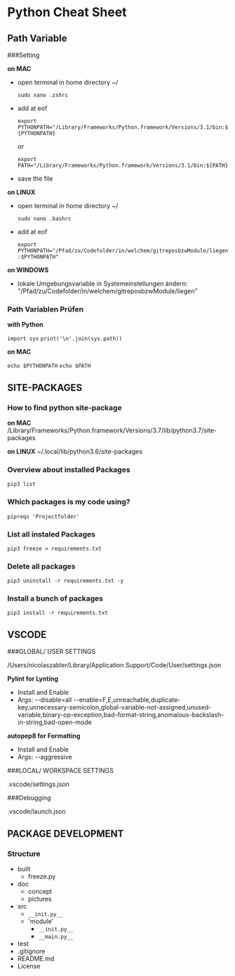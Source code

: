 Python Cheat Sheet
==================

## Path Variable

###Setting

**on MAC**

- open terminal in home directory ~/
  
    `` sudo nano .zshrc ``

- add at eof

    `` export PYTHONPATH="/Library/Frameworks/Python.framework/Versions/3.1/bin:${PYTHONPATH} ``

    or

    `` export PATH="/Library/Frameworks/Python.framework/Versions/3.1/bin:${PATH} ``

- save the file

**on LINUX**

- open terminal in home directory ~/

  `sudo nano .bashrc`

- add at eof

  `export PYTHONPATH="/Pfad/zu/Codefolder/in/welchem/gitreposbzwModule/liegen:$PYTHONPATH"`

**on WINDOWS**

- lokale Umgebungsvariable in Systemeinstellungen ändern:
  "/Pfad/zu/Codefolder/in/welchem/gitreposbzwModule/liegen"


### Path Variablen Prüfen

**with Python**

`import sys`
`print('\n'.join(sys.path))`

**on MAC**

`echo $PYTHONPATH`
`echo $PATH`


## SITE-PACKAGES
### How to find python site-package

**on MAC**
/Library/Frameworks/Python.framework/Versions/3.7/lib/python3.7/site-packages

**on LINUX**
~/.local/lib/python3.6/site-packages


### Overview about installed Packages
```
pip3 list
```


### Which packages is my code using?
`pipreqs 'Projectfolder'`


### List all instaled Packages
```
pip3 freeze > requirements.txt
```


### Delete all packages
```
pip3 uninstall -r requirements.txt -y
```


### Install a bunch of packages

```
pip3 install -r requirements.txt
```



## VSCODE

###GLOBAL/ USER SETTINGS

/Users/nicolaszabler/Library/Application Support/Code/User/settings.json

**Pylint for Lynting**

- Install and Enable
- Args: --disable=all --enable=F,E,unreachable,duplicate-key,unnecessary-semicolon,global-variable-not-assigned,unused-variable,binary-op-exception,bad-format-string,anomalous-backslash-in-string,bad-open-mode

**autopep8 for Formatting**

- Install and Enable
- Args: --aggressive



###LOCAL/ WORKSPACE SETTINGS

.vscode/settings.json



###Debugging 

.vscode/launch.json



## PACKAGE DEVELOPMENT

### Structure

- built
  - freeze.py
- doc
  - concept
  - pictures
- src
  - `__init.py__`
  - 'module'
    - `__init.py__`
    - `__main.py__`
- test
- .gitignore
- README.md
- License

